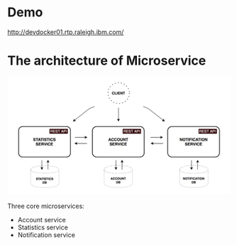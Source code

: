 <!SLIDE center subsection>
# Demo

http://devdocker01.rtp.raleigh.ibm.com/

<!SLIDE transition=turnUp>
# The architecture of Microservice

![Alt text](../_images/app_infrastructure.png)

Three core microservices:

- Account service
- Statistics service
- Notification service
